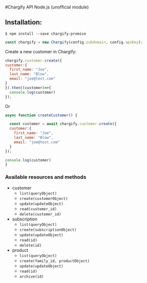 #Chargify API Node.js (unofficial module)


## Installation:

```shell
$ npm install --save chargify-promise
```

```js
const chargify = new Chargify(config.subdomain, config.apiKey);
```

Create a new customer in Chargify:

```js
chargify.customer.create({
customer:{
  first_name: "Joe",
  last_name: "Blow",
  email: "joe@test.com"
}
}).then((customer)=>{
  console.log(customer)
});
```
Or

```js
async function createCustomer() {

  const customer = await chargify.customer.create({
  customer:{
    first_name: "Joe",
    last_name: "Blow",
    email: "joe@test.com"
  }
});

console.log(customer)
}
```

### Available resources and methods

- customer
  - `list(queryObject)`
  - `create(customerObject)`
  - `update(updateObject)`
  - `read(customer_id)`
  - `delete(customer_id)`
- subscription
  - `list(queryObject)`
  - `create(subscriptionObject)`
  - `update(updateObject)`
  - `read(id)`
  - `delete(id)`
- product
  - `list(queryObject)`
  - `create(family_id, productObject)`
  - `update(updateObject)`
  - `read(id)`
  - `archive(id)`
